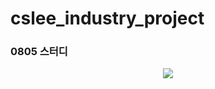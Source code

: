 # cslee_industry_project

### 0805 스터디 

<p align="center"><img src="https://files.slack.com/files-pri/T019030DG8G-F018B6CEUF7/image_from_ios.jpg"></p>
